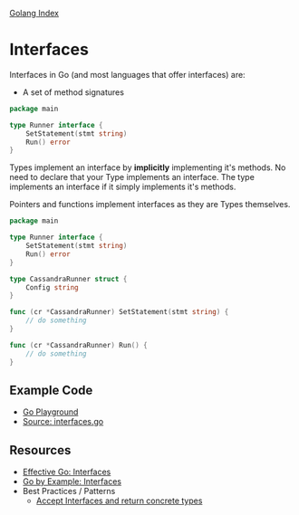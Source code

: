 [Golang Index](http://go.imti.co/)

# Interfaces

Interfaces in Go (and most languages that offer interfaces) are:

- A set of method signatures

```go
package main

type Runner interface {
	SetStatement(stmt string)
	Run() error
}

```

Types implement an interface by **implicitly** implementing it's methods.
No need to declare that your Type implements an interface. The type
implements an interface if it simply implements it's methods.

Pointers and functions implement interfaces as they are Types
themselves.

```go
package main

type Runner interface {
	SetStatement(stmt string)
	Run() error
}

type CassandraRunner struct {
	Config string
}

func (cr *CassandraRunner) SetStatement(stmt string) {
    // do something
}

func (cr *CassandraRunner) Run() {
    // do something
}

```

## Example Code

- [Go Playground](https://play.golang.org/p/s5e28KLzs1z)
- [Source: interfaces.go](examples/interfaces.go)

## Resources

- [Effective Go: Interfaces](https://golang.org/doc/effective_go.html#interfaces_and_types)
- [Go by Example: Interfaces](https://gobyexample.com/interfaces)
- Best Practices / Patterns
    - [Accept Interfaces and return concrete types](http://idiomaticgo.com/post/best-practice/accept-interfaces-return-structs/)